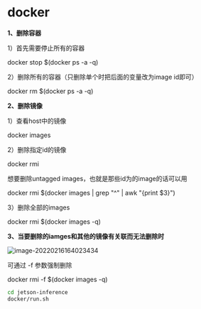 # docker

**1、删除容器**

1）首先需要停止所有的容器

docker stop $(docker ps -a -q)

2）删除所有的容器（只删除单个时把后面的变量改为image id即可）

docker rm $(docker ps -a -q)

**2、删除镜像**

1）查看host中的镜像

docker images

2）删除指定id的镜像

docker rmi <image id>

想要删除untagged images，也就是那些id为的image的话可以用

docker rmi $(docker images | grep "^" | awk "{print $3}")

3）删除全部的images

docker rmi $(docker images -q)

**3、当要删除的iamges和其他的镜像有关联而无法删除时**

![image-20220216164023434](https://raw.githubusercontent.com/yinqiyu/picbed/master/img/image-20220216164023434.png)

可通过 -f 参数强制删除

docker rmi -f $(docker images -q)





```bash
cd jetson-inference
docker/run.sh
```

